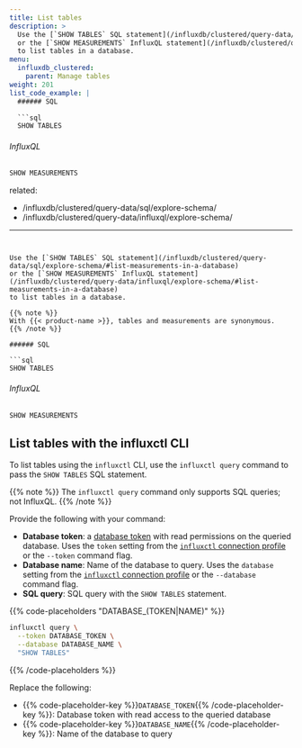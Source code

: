 ```yaml
---
title: List tables
description: >
  Use the [`SHOW TABLES` SQL statement](/influxdb/clustered/query-data/sql/explore-schema/#list-measurements-in-a-database)
  or the [`SHOW MEASUREMENTS` InfluxQL statement](/influxdb/clustered/query-data/influxql/explore-schema/#list-measurements-in-a-database)
  to list tables in a database.
menu:
  influxdb_clustered:
    parent: Manage tables
weight: 201
list_code_example: |
  ###### SQL

  ```sql
  SHOW TABLES
  ```

  ###### InfluxQL
  
  ```sql
  SHOW MEASUREMENTS
  ```
related:
  - /influxdb/clustered/query-data/sql/explore-schema/
  - /influxdb/clustered/query-data/influxql/explore-schema/
---
```


Use the [`SHOW TABLES` SQL statement](/influxdb/clustered/query-data/sql/explore-schema/#list-measurements-in-a-database)
or the [`SHOW MEASUREMENTS` InfluxQL statement](/influxdb/clustered/query-data/influxql/explore-schema/#list-measurements-in-a-database)
to list tables in a database.

{{% note %}}
With {{< product-name >}}, tables and measurements are synonymous.
{{% /note %}}

###### SQL

```sql
SHOW TABLES
```

###### InfluxQL

```sql
SHOW MEASUREMENTS
```

## List tables with the influxctl CLI

To list tables using the `influxctl` CLI, use the `influxctl query` command to pass
the `SHOW TABLES` SQL statement.

{{% note %}}
The `influxctl query` command only supports SQL queries; not InfluxQL.
{{% /note %}}

Provide the following with your command:

- **Database token**: a [database token](/influxdb/clustered/admin/tokens/#database-tokens)
  with read permissions on the queried database. Uses the `token` setting from
  the [`influxctl` connection profile](/influxdb/clustered/reference/cli/influxctl/#configure-connection-profiles)
  or the `--token` command flag.
- **Database name**: Name of the database to query. Uses the `database` setting
  from the [`influxctl` connection profile](/influxdb/clustered/reference/cli/influxctl/#configure-connection-profiles)
  or the `--database` command flag.
- **SQL query**: SQL query with the `SHOW TABLES` statement.

{{% code-placeholders "DATABASE_(TOKEN|NAME)" %}}

```sh
influxctl query \
  --token DATABASE_TOKEN \
  --database DATABASE_NAME \
  "SHOW TABLES"
```

{{% /code-placeholders %}}

Replace the following:

- {{% code-placeholder-key %}}`DATABASE_TOKEN`{{% /code-placeholder-key %}}:
  Database token with read access to the queried database
- {{% code-placeholder-key %}}`DATABASE_NAME`{{% /code-placeholder-key %}}:
  Name of the database to query

